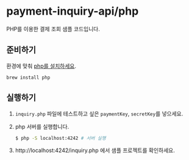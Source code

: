 # payment-inquiry-api/php

PHP를 이용한 결제 조회 샘플 코드입니다.

## 준비하기

환경에 맞춰 [php를 설치하세요](https://www.php.net/manual/en/install.php).

```
brew install php
```

## 실행하기

1. `inquiry.php` 파일에 테스트하고 싶은 `paymentKey`, `secretKey`를 넣으세요.

2. php 서버를 실행합니다.

   ```sh
   $ php -S localhost:4242 # 서버 실행
   ```

3. http://localhost:4242/inquiry.php 에서 샘플 프로젝트를 확인하세요.
